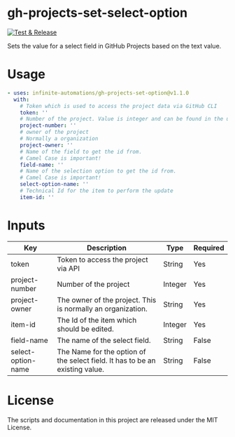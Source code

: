 # gh-projects-set-select-option

[![Test & Release](https://github.com/infinite-automations/gh-projects-set-select-option/actions/workflows/test-release.yml/badge.svg?branch=main)](https://github.com/infinite-automations/gh-projects-set-select-option/actions/workflows/test-release.yml)

Sets the value for a select field in GitHub Projects based on the text value.

# Usage

```yaml
- uses: infinite-automations/gh-projects-set-option@v1.1.0
  with:
    # Token which is used to access the project data via GitHub CLI
    token: ''
    # Number of the project. Value is integer and can be found in the url of the project view. Example url: https://github.com/orgs/infinite-automations/projects/1/settings
    project-number: ''
    # owner of the project
    # Normally a organization
    project-owner: ''
    # Name of the field to get the id from.
    # Camel Case is important!
    field-name: ''
    # Name of the selection option to get the id from.
    # Camel Case is important!
    select-option-name: ''
    # Technical Id for the item to perform the update
    item-id: ''
```

# Inputs

| Key                | Description                                                                  | Type    | Required |
| ------------------ | ---------------------------------------------------------------------------- | ------- | -------- |
| token              | Token to access the project via API                                          | String  | Yes      |
| project-number     | Number of the project                                                        | Integer | Yes      |
| project-owner      | The owner of the project. This is normally an organization.                  | String  | Yes      |
| item-id            | The Id of the item which should be edited.                                   | Integer | Yes      |
| field-name         | The name of the select field.                                                | String  | False    |
| select-option-name | The Name for the option of the select field. It has to be an existing value. | String  | False    |

# License

The scripts and documentation in this project are released under the MIT License.
